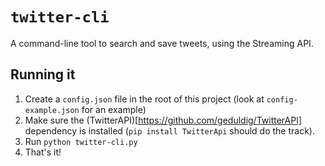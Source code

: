 # `twitter-cli`
A command-line tool to search and save tweets, using the Streaming API.

## Running it
1. Create a `config.json` file in the root of this project (look at `config-example.json` for an example)
2. Make sure the (TwitterAPI)[https://github.com/geduldig/TwitterAPI] dependency is installed (`pip install TwitterApi` should do the track).
3. Run `python twitter-cli.py`
4. That's it!